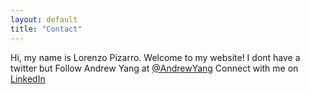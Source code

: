 ```yaml
---
layout: default
title: "Contact"
---
```

Hi, my name is Lorenzo Pizarro. Welcome to my website! 
I dont have a twitter but Follow Andrew Yang at [@AndrewYang](http://www.twitter.com)
Connect with me on [LinkedIn](https://www.linkedin.com/in/lorenzopizarro/)